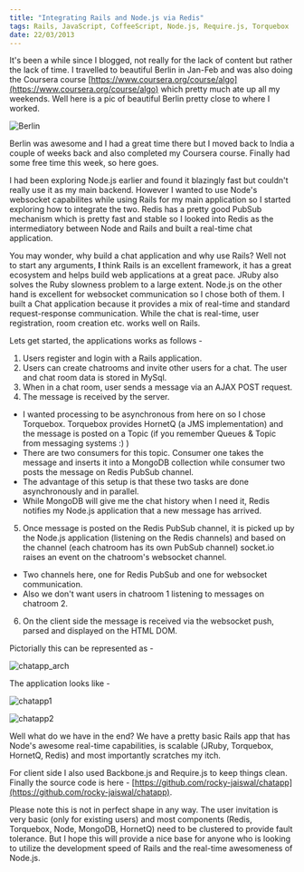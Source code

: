 ```yaml
--- 
title: "Integrating Rails and Node.js via Redis"
tags: Rails, JavaScript, CoffeeScript, Node.js, Require.js, Torquebox
date: 22/03/2013
---
```


It's been a while since I blogged, not really for the lack of content but rather the lack of time. I travelled to beautiful Berlin in Jan-Feb and was also doing the Coursera course [https://www.coursera.org/course/algo](https://www.coursera.org/course/algo) which pretty much ate up all my weekends. Well here is a pic of beautiful Berlin pretty close to where I worked.

![Berlin](/images/berlin.jpg "Berlin")

Berlin was awesome and I had a great time there but I moved back to India a couple of weeks back and also completed my Coursera course. Finally had some free time this week, so here goes.

I had been exploring Node.js earlier and found it blazingly fast but couldn't really use it as my main backend. However I wanted to use Node's websocket capabilites while using Rails for my main application so I started exploring how to integrate the two. Redis has a pretty good PubSub mechanism which is pretty fast and stable so I looked into Redis as the intermediatory between Node and Rails and built a real-time chat application. 

You may wonder, why build a chat application and why use Rails? Well not to start any arguments, __I__ think Rails is an excellent framework, it has a great ecosystem and helps build web applications at a great pace. JRuby also solves the Ruby slowness problem to a large extent. Node.js on the other hand is excellent for websocket communication so I chose both of them. I built a Chat application because it provides a mix of real-time and standard request-response communication. While the chat is real-time, user registration, room creation etc. works well on Rails.

Lets get started, the applications works as follows -

1. Users register and login with a Rails application.
2. Users can create chatrooms and invite other users for a chat. The user and chat room data is stored in MySql.
3. When in a chat room, user sends a message via an AJAX POST request.
4. The message is received by the server.
  - I wanted processing to be asynchronous from here on so I chose Torquebox. Torquebox provides HornetQ (a JMS implementation) and the message is posted on a Topic (if you remember Queues & Topic from messaging systems :) )
  - There are two consumers for this topic. Consumer one takes the message and inserts it into a MongoDB collection while consumer two posts the message on Redis PubSub channel.
  - The advantage of this setup is that these two tasks are done asynchronously and in parallel.
  - While MongoDB will give me the chat history when I need it, Redis notifies my Node.js application that a new message has arrived. 
5. Once message is posted on the Redis PubSub channel, it is picked up by the Node.js application (listening on the Redis channels) and based on the channel (each chatroom has its own PubSub channel) socket.io raises an event on the chatroom's websocket channel.
  - Two channels here, one for Redis PubSub and one for websocket communication.
  - Also we don't want users in chatroom 1 listening to messages on chatroom 2.
6. On the client side the message is received via the websocket push, parsed and displayed on the HTML DOM.

Pictorially this can be represented as -

![chatapp_arch](/images/chatapp_arch.jpg "chatapp_arch")

The application looks like -

![chatapp1](/images/chatapp1.png "chatapp1")

![chatapp2](/images/chatapp2.png "chatapp2")

Well what do we have in the end? We have a pretty basic Rails app that has Node's awesome real-time capabilities, is scalable (JRuby, Torquebox, HornetQ, Redis) and most importantly scratches my itch.

For client side I also used Backbone.js and Require.js to keep things clean. Finally the source code is here - [https://github.com/rocky-jaiswal/chatapp](https://github.com/rocky-jaiswal/chatapp). 

Please note this is not in perfect shape in any way. The user invitation is very basic (only for existing users) and most components (Redis, Torquebox, Node, MongoDB, HornetQ) need to be clustered to provide fault tolerance. But I hope this will provide a nice base for anyone who is looking to utilize the development speed of Rails and the real-time awesomeness of Node.js.